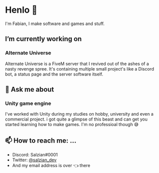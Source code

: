 # Henlo 👋

I'm Fabian, I make software and games and stuff.

## I’m currently working on

### Alternate Universe  
  
Alternate Universe is a FiveM server that I revived out of the ashes of a nasty revenge spree. It's containing multiple small project's like a Discord bot, a status page and the server software itself.
  
## 💬 Ask me about

### Unity game engine
    
I've worked with Unity during my studies on hobby, university and even a commercial project. i got quite a glimpse of this beast and can get you started learning how to make games. I'm no professioal though 😅

## 📫 How to reach me: ...

  - Discord: Salzian#0001
  - Twitter: [@salzian_dev](https://twitter.com/salzian_dev)
  - And my email address is over 👈 there
